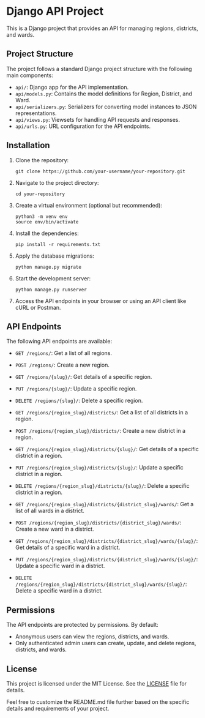 # Django API Project

This is a Django project that provides an API for managing regions, districts, and wards.

## Project Structure

The project follows a standard Django project structure with the following main components:

- `api/`: Django app for the API implementation.
- `api/models.py`: Contains the model definitions for Region, District, and Ward.
- `api/serializers.py`: Serializers for converting model instances to JSON representations.
- `api/views.py`: Viewsets for handling API requests and responses.
- `api/urls.py`: URL configuration for the API endpoints.

## Installation

1. Clone the repository:

   ```shell
   git clone https://github.com/your-username/your-repository.git
   ```

2. Navigate to the project directory:

   ```shell
   cd your-repository
   ```

3. Create a virtual environment (optional but recommended):

   ```shell
   python3 -m venv env
   source env/bin/activate
   ```

4. Install the dependencies:

   ```shell
   pip install -r requirements.txt
   ```

5. Apply the database migrations:

   ```shell
   python manage.py migrate
   ```

6. Start the development server:

   ```shell
   python manage.py runserver
   ```

7. Access the API endpoints in your browser or using an API client like cURL or Postman.

## API Endpoints

The following API endpoints are available:

- `GET /regions/`: Get a list of all regions.
- `POST /regions/`: Create a new region.
- `GET /regions/{slug}/`: Get details of a specific region.
- `PUT /regions/{slug}/`: Update a specific region.
- `DELETE /regions/{slug}/`: Delete a specific region.

- `GET /regions/{region_slug}/districts/`: Get a list of all districts in a region.
- `POST /regions/{region_slug}/districts/`: Create a new district in a region.
- `GET /regions/{region_slug}/districts/{slug}/`: Get details of a specific district in a region.
- `PUT /regions/{region_slug}/districts/{slug}/`: Update a specific district in a region.
- `DELETE /regions/{region_slug}/districts/{slug}/`: Delete a specific district in a region.

- `GET /regions/{region_slug}/districts/{district_slug}/wards/`: Get a list of all wards in a district.
- `POST /regions/{region_slug}/districts/{district_slug}/wards/`: Create a new ward in a district.
- `GET /regions/{region_slug}/districts/{district_slug}/wards/{slug}/`: Get details of a specific ward in a district.
- `PUT /regions/{region_slug}/districts/{district_slug}/wards/{slug}/`: Update a specific ward in a district.
- `DELETE /regions/{region_slug}/districts/{district_slug}/wards/{slug}/`: Delete a specific ward in a district.

## Permissions

The API endpoints are protected by permissions. By default:

- Anonymous users can view the regions, districts, and wards.
- Only authenticated admin users can create, update, and delete regions, districts, and wards.

## License

This project is licensed under the MIT License. See the [LICENSE](LICENSE) file for details.

Feel free to customize the README.md file further based on the specific details and requirements of your project.
